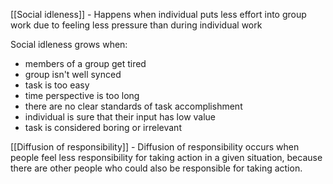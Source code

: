 [[Social idleness]] - Happens when individual puts less effort into group work due to feeling less pressure than during individual work

Social idleness grows when:
- members of a group get tired
- group isn't well synced
- task is too easy
- time perspective is too long
- there are no clear standards of task accomplishment
- individual is sure that their input has low value
- task is considered boring or irrelevant

[[Diffusion of responsibility]] -  Diffusion of responsibility occurs when people feel less responsibility for taking action in a given situation, because there are other people who could also be responsible for taking action.